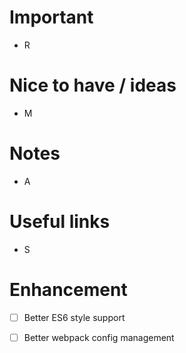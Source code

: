 # Important

- R

# Nice to have / ideas

- M


# Notes

- A

# Useful links

- S

# Enhancement

- [ ] Better ES6 style support
- [ ] Better webpack config management


